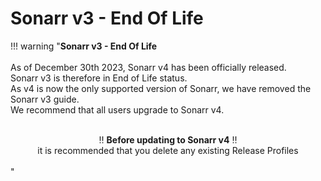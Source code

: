 # Sonarr v3 - End Of Life

!!! warning "**Sonarr v3 - End Of Life**<br><br>As of December 30th 2023, Sonarr v4 has been officially released.<br>Sonarr v3 is therefore in End of Life status.<br>As v4 is now the only supported version of Sonarr, we have removed the Sonarr v3 guide.<br>We recommend that all users upgrade to Sonarr v4.<br><center><br>:bangbang: **Before updating to Sonarr v4** :bangbang:<br>it is recommended that you delete any existing Release Profiles</center><br>"
